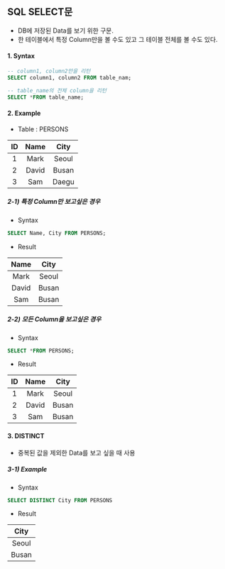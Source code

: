 ## SQL SELECT문

- DB에 저장된 Data를 보기 위한 구문.
- 한 테이블에서 특정 Column만을 볼 수도 있고 그 테이블 전체를 볼 수도 있다.


#### 1. Syntax

```sql
-- column1, column2만을 리턴
SELECT column1, column2 FROM table_nam;

-- table_name의 전체 column을 리턴
SELECT *FROM table_name;
```


#### 2. Example

* Table  : PERSONS

|  ID  | Name  | City  |
| :--: | :---: | :---: |
|  1   | Mark  | Seoul |
|  2   | David | Busan |
|  3   |  Sam  | Daegu |

##### 2-1) 특정 Column만 보고싶은 경우

- Syntax

```sql
SELECT Name, City FROM PERSONS;
```

- Result

| Name  | City  |
| :---: | :---: |
| Mark  | Seoul |
| David | Busan |
|  Sam  | Busan |

##### 2-2) 모든 Column을 보고싶은 경우

- Syntax

```sql
SELECT *FROM PERSONS;
```

- Result

|  ID  | Name  | City  |
| :--: | :---: | :---: |
|  1   | Mark  | Seoul |
|  2   | David | Busan |
|  3   |  Sam  | Busan |



#### 3. DISTINCT

- 중복된 값을 제외한 Data를 보고 싶을 때 사용



##### 3-1) Example

- Syntax

```sql
SELECT DISTINCT City FROM PERSONS
```

- Result

| City  |
| :---: |
| Seoul |
| Busan |

